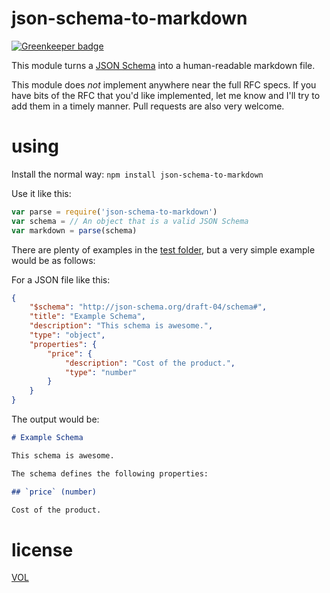 # json-schema-to-markdown

[![Greenkeeper badge](https://badges.greenkeeper.io/saibotsivad/json-schema-to-markdown.svg)](https://greenkeeper.io/)

This module turns a [JSON Schema](http://json-schema.org/) into a
human-readable markdown file.

This module does *not* implement anywhere near the full RFC specs.
If you have bits of the RFC that you'd like implemented, let me
know and I'll try to add them in a timely manner. Pull requests
are also very welcome.

# using

Install the normal way: `npm install json-schema-to-markdown`

Use it like this:

```js
var parse = require('json-schema-to-markdown')
var schema = // An object that is a valid JSON Schema
var markdown = parse(schema)
```

There are plenty of examples in the [test folder](./test), but a very
simple example would be as follows:

For a JSON file like this:

```json
{
	"$schema": "http://json-schema.org/draft-04/schema#",
	"title": "Example Schema",
	"description": "This schema is awesome.",
	"type": "object",
	"properties": {
		"price": {
			"description": "Cost of the product.",
			"type": "number"
		}
	}
}
```

The output would be:

```markdown
# Example Schema

This schema is awesome.

The schema defines the following properties:

## `price` (number)

Cost of the product.
```

# license

[VOL](http://veryopenlicense.com)
